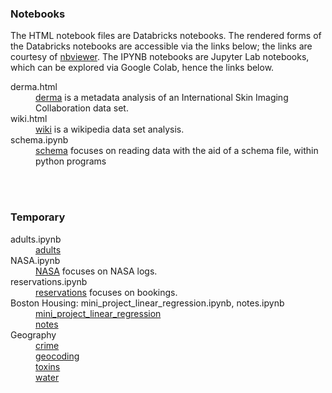 ### Notebooks

The HTML notebook files are Databricks notebooks.  The rendered forms of the Databricks notebooks are accessible via the links below; the links are courtesy of [nbviewer](https://nbviewer.jupyter.org/).  The IPYNB notebooks are Jupyter Lab notebooks, which can be explored via Google Colab, hence the links below.

<dl>
  <dt>derma.html</dt>  
  <dd> <a href="https://nbviewer.jupyter.org/github/miscellane/references/blob/develop/notebooks/derma.html">derma</a> is a metadata analysis of an International Skin Imaging Collaboration data set.</dd>

  <dt>wiki.html</dt>
  <dd><a href="https://nbviewer.jupyter.org/github/miscellane/references/blob/develop/notebooks/wiki.html">wiki</a> is a wikipedia data set analysis.</dd>
  
  <dt>schema.ipynb</dt>
  <dd><a href="https://colab.research.google.com/github/miscellane/references/blob/develop/notebooks/schema.ipynb">schema</a> focuses on reading data with the aid of a schema file, within python programs</dd>
</dl>

<br>
<br>

### Temporary

<dl>
  <dt>adults.ipynb</dt>
  <dd><a href="https://colab.research.google.com/github/miscellane/references/blob/develop/notebooks/adults/adults.ipynb">adults</a></dd>
  
  <dt>NASA.ipynb</dt>
  <dd><a href="https://colab.research.google.com/github/miscellane/references/blob/develop/notebooks/NASA/NASA.ipynb">NASA</a> focuses on NASA logs.</dd>
  
  <dt>reservations.ipynb</dt>
  <dd><a href="https://colab.research.google.com/github/miscellane/references/blob/develop/notebooks/reservations/reservations.ipynb">reservations</a> focuses on bookings.</dd>

  <dt>Boston Housing: mini_project_linear_regression.ipynb, notes.ipynb</dt>
  <dd><a href="https://colab.research.google.com/github/miscellane/references/blob/develop/notebooks/boston/mini_project_linear_regression.ipynb">mini_project_linear_regression</a><br>
  <a href="https://colab.research.google.com/github/miscellane/references/blob/develop/notebooks/boston/notes.ipynb">notes</a></dd>

  <dt>Geography</dt>
  <dd>
    <a href="https://colab.research.google.com/github/miscellane/references/blob/develop/notebooks/geography/crime.ipynb" target="_blank">crime</a><br>
    <a href="https://colab.research.google.com/github/miscellane/references/blob/develop/notebooks/geography/geocoding.ipynb" target="_blank">geocoding</a><br>
    <a href="https://colab.research.google.com/github/miscellane/references/blob/develop/notebooks/geography/toxins.ipynb" target="_blank">toxins</a><br>
    <a href="https://colab.research.google.com/github/miscellane/references/blob/develop/notebooks/geography/water.ipynb" target="_blank">water</a>
  </dd>  

</dl>



<br>
<br>
<br>
<br>
